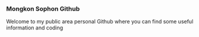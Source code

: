 ### Mongkon Sophon Github
Welcome to my public area personal Github where you can find some useful information and coding
